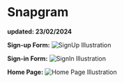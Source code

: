 # Snapgram
<b>updated: 23/02/2024</b>

<b>Sign-up Form:</b>
![SignUp Illustration](https://i.ibb.co/Mgn1yj5/int.png)

<b>Sign-in Form:</b>
![SignIn Illustration](https://i.ibb.co/Rjk1KDg/signin.png)

<b>Home Page:</b>
![Home Page Illustration](https://i.ibb.co/z8TWR96/home.png)
